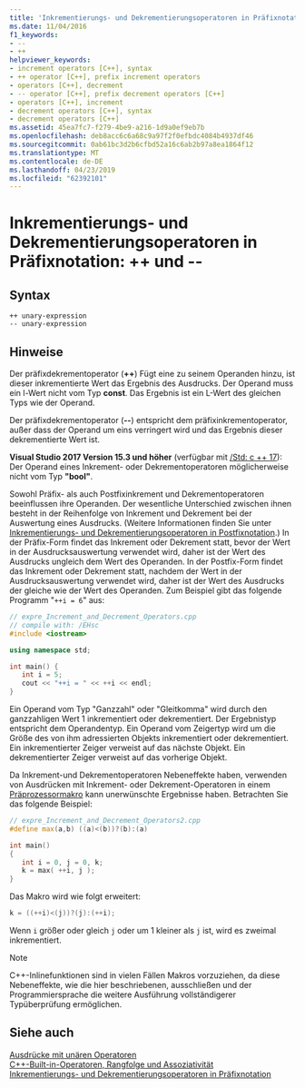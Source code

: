 ```yaml
---
title: 'Inkrementierungs- und Dekrementierungsoperatoren in Präfixnotation: ++ und --'
ms.date: 11/04/2016
f1_keywords:
- --
- ++
helpviewer_keywords:
- increment operators [C++], syntax
- ++ operator [C++], prefix increment operators
- operators [C++], decrement
- -- operator [C++], prefix decrement operators [C++]
- operators [C++], increment
- decrement operators [C++], syntax
- decrement operators [C++]
ms.assetid: 45ea7fc7-f279-4be9-a216-1d9a0ef9eb7b
ms.openlocfilehash: deb8acc6c6a68c9a97f2f0efbdc4084b4937df46
ms.sourcegitcommit: 0ab61bc3d2b6cfbd52a16c6ab2b97a8ea1864f12
ms.translationtype: MT
ms.contentlocale: de-DE
ms.lasthandoff: 04/23/2019
ms.locfileid: "62392101"
---
```

# <a name="prefix-increment-and-decrement-operators--and---"></a>Inkrementierungs- und Dekrementierungsoperatoren in Präfixnotation: ++ und --

## <a name="syntax"></a>Syntax

```
++ unary-expression
-- unary-expression
```

## <a name="remarks"></a>Hinweise

Der präfixdekrementoperator (**++**) Fügt eine zu seinem Operanden hinzu, ist dieser inkrementierte Wert das Ergebnis des Ausdrucks. Der Operand muss ein l-Wert nicht vom Typ **const**. Das Ergebnis ist ein L-Wert des gleichen Typs wie der Operand.

Der präfixdekrementoperator (**--**) entspricht dem präfixinkrementoperator, außer dass der Operand um eins verringert wird und das Ergebnis dieser dekrementierte Wert ist.

**Visual Studio 2017 Version 15.3 und höher** (verfügbar mit [/Std: c ++ 17](../build/reference/std-specify-language-standard-version.md)): Der Operand eines Inkrement- oder Dekrementoperatoren möglicherweise nicht vom Typ **"bool"**.

Sowohl Präfix- als auch Postfixinkrement und Dekrementoperatoren beeinflussen ihre Operanden. Der wesentliche Unterschied zwischen ihnen besteht in der Reihenfolge von Inkrement und Dekrement bei der Auswertung eines Ausdrucks. (Weitere Informationen finden Sie unter [Inkrementierungs- und Dekrementierungsoperatoren in Postfixnotation](../cpp/postfix-increment-and-decrement-operators-increment-and-decrement.md).) In der Präfix-Form findet das Inkrement oder Dekrement statt, bevor der Wert in der Ausdrucksauswertung verwendet wird, daher ist der Wert des Ausdrucks ungleich dem Wert des Operanden. In der Postfix-Form findet das Inkrement oder Dekrement statt, nachdem der Wert in der Ausdrucksauswertung verwendet wird, daher ist der Wert des Ausdrucks der gleiche wie der Wert des Operanden. Zum Beispiel gibt das folgende Programm "`++i = 6`" aus:

```cpp
// expre_Increment_and_Decrement_Operators.cpp
// compile with: /EHsc
#include <iostream>

using namespace std;

int main() {
   int i = 5;
   cout << "++i = " << ++i << endl;
}
```

Ein Operand vom Typ "Ganzzahl" oder "Gleitkomma" wird durch den ganzzahligen Wert 1 inkrementiert oder dekrementiert. Der Ergebnistyp entspricht dem Operandentyp. Ein Operand vom Zeigertyp wird um die Größe des von ihm adressierten Objekts inkrementiert oder dekrementiert. Ein inkrementierter Zeiger verweist auf das nächste Objekt. Ein dekrementierter Zeiger verweist auf das vorherige Objekt.

Da Inkrement-und Dekrementoperatoren Nebeneffekte haben, verwenden von Ausdrücken mit Inkrement- oder Dekrement-Operatoren in einem [Präprozessormakro](../preprocessor/macros-c-cpp.md) kann unerwünschte Ergebnisse haben. Betrachten Sie das folgende Beispiel:

```cpp
// expre_Increment_and_Decrement_Operators2.cpp
#define max(a,b) ((a)<(b))?(b):(a)

int main()
{
   int i = 0, j = 0, k;
   k = max( ++i, j );
}
```

Das Makro wird wie folgt erweitert:

```cpp
k = ((++i)<(j))?(j):(++i);
```

Wenn `i` größer oder gleich `j` oder um 1 kleiner als `j` ist, wird es zweimal inkrementiert.

> [!NOTE]
>  C++-Inlinefunktionen sind in vielen Fällen Makros vorzuziehen, da diese Nebeneffekte, wie die hier beschriebenen, ausschließen und der Programmiersprache die weitere Ausführung vollständigerer Typüberprüfung ermöglichen.

## <a name="see-also"></a>Siehe auch

[Ausdrücke mit unären Operatoren](../cpp/expressions-with-unary-operators.md)<br/>
[C++-Built-in-Operatoren, Rangfolge und Assoziativität](../cpp/cpp-built-in-operators-precedence-and-associativity.md)<br/>
[Inkrementierungs- und Dekrementierungsoperatoren in Präfixnotation](../c-language/prefix-increment-and-decrement-operators.md)